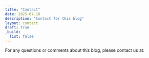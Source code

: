 ```yaml
---
title: "Contact"
date: 2025-07-18
description: "Contact for this blog"
layout: contact
draft: true
_build:
  list: false
---
```


For any questions or comments about this blog, please contact us at: